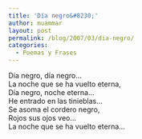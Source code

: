 ```yaml
---
title: 'Día negro&#8230;'
author: muammar
layout: post
permalink: /blog/2007/03/dia-negro/
categories:
  - Poemas y Frases
---
```

Día negro, día negro&#8230;  
La noche que se ha vuelto eterna,  
Día negro, noche eterna&#8230;  
He entrado en las tinieblas&#8230;  
Se asoma el cordero negro,  
Rojos sus ojos veo&#8230;  
La noche que se ha vuelto eterna&#8230;